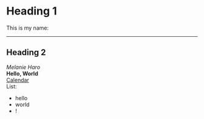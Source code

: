# Heading 1
This is my name:
***
## Heading 2
*Melanie Haro* <br />
**Hello, World** <br />
[Calendar](https://calendar.google.com/calendar/u/0/r/week) <br />
List: <br />
* hello
* world
* !
